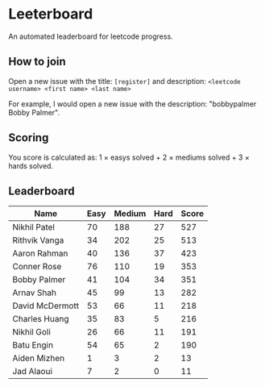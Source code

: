 # Leeterboard

An automated leaderboard for leetcode progress.

## How to join

Open a new issue with the title: `[register]` and description:
`<leetcode username> <first name> <last name>`

For example, I would open a new issue with the description: "bobbypalmer Bobby Palmer".

## Scoring

You score is calculated as:
1 $\times$ easys solved + 2 $\times$ mediums solved + 3 $\times$ hards solved.

## Leaderboard
| Name | Easy | Medium | Hard | Score |
| --- | --- | --- | --- | --- |
| Nikhil Patel | 70 | 188 | 27 | 527 |
| Rithvik Vanga | 34 | 202 | 25 | 513 |
| Aaron Rahman | 40 | 136 | 37 | 423 |
| Conner Rose | 76 | 110 | 19 | 353 |
| Bobby Palmer | 41 | 104 | 34 | 351 |
| Arnav Shah | 45 | 99 | 13 | 282 |
| David McDermott | 53 | 66 | 11 | 218 |
| Charles Huang | 35 | 83 | 5 | 216 |
| Nikhil Goli | 26 | 66 | 11 | 191 |
| Batu Engin | 54 | 65 | 2 | 190 |
| Aiden Mizhen | 1 | 3 | 2 | 13 |
| Jad Alaoui | 7 | 2 | 0 | 11 |
